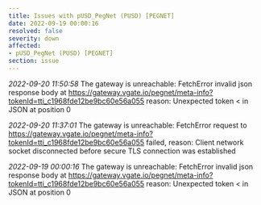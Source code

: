```yaml
---
title: Issues with pUSD_PegNet (PUSD) [PEGNET]
date: 2022-09-19 00:00:16
resolved: false
severity: down
affected:
- pUSD_PegNet (PUSD) [PEGNET]
section: issue
---
```


*2022-09-20 11:50:58* The gateway is unreachable: FetchError invalid json response body at https://gateway.vgate.io/pegnet/meta-info?tokenId=tti_c1968fde12be9bc60e56a055 reason: Unexpected token < in JSON at position 0

*2022-09-20 11:37:01* The gateway is unreachable: FetchError request to https://gateway.vgate.io/pegnet/meta-info?tokenId=tti_c1968fde12be9bc60e56a055 failed, reason: Client network socket disconnected before secure TLS connection was established

*2022-09-19 00:00:16* The gateway is unreachable: FetchError invalid json response body at https://gateway.vgate.io/pegnet/meta-info?tokenId=tti_c1968fde12be9bc60e56a055 reason: Unexpected token < in JSON at position 0